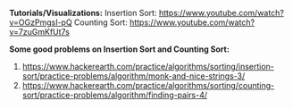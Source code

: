 <b>Tutorials/Visualizations:</b>
Insertion Sort: https://www.youtube.com/watch?v=OGzPmgsI-pQ
Counting Sort: https://www.youtube.com/watch?v=7zuGmKfUt7s

<b>Some good problems on Insertion Sort and Counting Sort:</b>

1) https://www.hackerearth.com/practice/algorithms/sorting/insertion-sort/practice-problems/algorithm/monk-and-nice-strings-3/
2) https://www.hackerearth.com/practice/algorithms/sorting/counting-sort/practice-problems/algorithm/finding-pairs-4/
